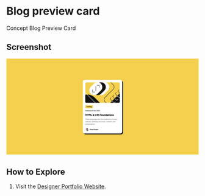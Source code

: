 # Blog preview card

Concept Blog Preview Card

## Screenshot

![Designer Portfolio](screenshot.jpeg)

## How to Explore

1. Visit the [Designer Portfolio Website](https://yellow-blog-card.netlify.app/).
